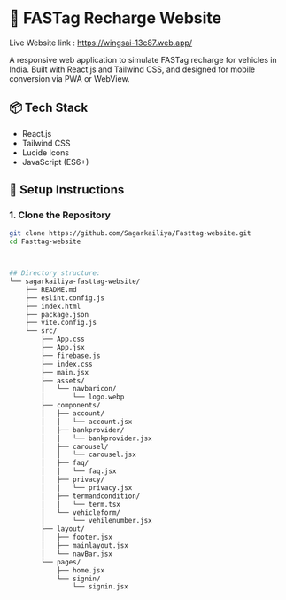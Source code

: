 # 🚗 FASTag Recharge Website
Live Website link : https://wingsai-13c87.web.app/

A responsive web application to simulate FASTag recharge for vehicles in India. Built with React.js and Tailwind CSS, and designed for mobile conversion via PWA or WebView.

## 📦 Tech Stack

- React.js
- Tailwind CSS
- Lucide Icons
- JavaScript (ES6+)

## 🚀 Setup Instructions

### 1. Clone the Repository

```bash
git clone https://github.com/Sagarkailiya/Fasttag-website.git
cd Fasttag-website



## Directory structure:
└── sagarkailiya-fasttag-website/
    ├── README.md
    ├── eslint.config.js
    ├── index.html
    ├── package.json
    ├── vite.config.js
    └── src/
        ├── App.css
        ├── App.jsx
        ├── firebase.js
        ├── index.css
        ├── main.jsx
        ├── assets/
        │   └── navbaricon/
        │       └── logo.webp
        ├── components/
        │   ├── account/
        │   │   └── account.jsx
        │   ├── bankprovider/
        │   │   └── bankprovider.jsx
        │   ├── carousel/
        │   │   └── carousel.jsx
        │   ├── faq/
        │   │   └── faq.jsx
        │   ├── privacy/
        │   │   └── privacy.jsx
        │   ├── termandcondition/
        │   │   └── term.tsx
        │   └── vehicleform/
        │       └── vehilenumber.jsx
        ├── layout/
        │   ├── footer.jsx
        │   ├── mainlayout.jsx
        │   └── navBar.jsx
        └── pages/
            ├── home.jsx
            └── signin/
                └── signin.jsx

